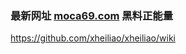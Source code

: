 ### 最新网址 [moca69.com](http://www.moca69.com/?heiliao) 黑料正能量

https://github.com/xheiliao/xheiliao/wiki
